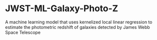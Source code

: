 # JWST-ML-Galaxy-Photo-Z
A machine learning model that uses kernelized local linear regression to estimate the photometric redshift of galaxies detected by James Webb Space Telescope
